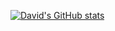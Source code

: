 [![David's GitHub stats](https://github-readme-stats.vercel.app/api?username=davidborzek&count_private=true&show_icons=true&theme=gotham)](https://github.com/anuraghazra/github-readme-stats)
